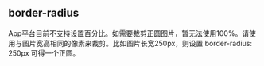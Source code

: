 ## border-radius


<!-- CSSJSON.border-radius.description -->

<!-- CSSJSON.border-radius.syntax -->

<!-- CSSJSON.border-radius.values -->

<!-- CSSJSON.border-radius.defaultValue -->

<!-- CSSJSON.border-radius.unixTags -->

<!-- CSSJSON.border-radius.compatibility -->

App平台目前不支持设置百分比。如需要裁剪正圆图片，暂无法使用100%。请使用与图片宽高相同的像素来裁剪。比如图片长宽250px，则设置 border-radius: 250px 可得一个正圆。

<!-- CSSJSON.border-radius.reference -->